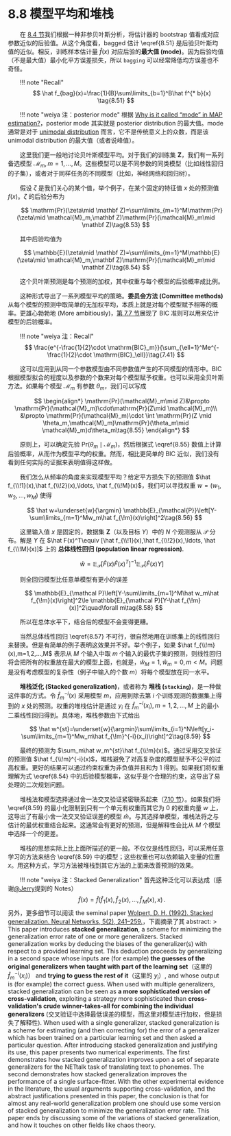 # 8.8 模型平均和堆栈

<style>p{text-indent:2em;2}</style>

在 [8.4 节](8.4-Relationship-Between-the-`Bootstrap`-and-Bayesian-Inference/index.html)我们根据一种非参贝叶斯分析，将估计器的 bootstrap 值看成对应参数近似的后验值。从这个角度看，bagged 估计 \eqref{8.51} 是后验贝叶斯均值的近似。相反，训练样本估计量 $\hat f(x)$ 对应后验的**最大值 (mode)**。因为后验均值（不是最大值）最小化平方误差损失，所以 `bagging` 可以经常降低均方误差也不奇怪。

!!! note "Recall"
    $$
    \hat f_{bag}(x)=\frac{1}{B}\sum\limits_{b=1}^B\hat f^{* b}(x) \tag{8.51}
    $$

!!! note "weiya 注：posterior mode"
    根据 [Why is it called “mode” in MAP estimation?](https://stats.stackexchange.com/questions/137190/why-is-it-called-mode-in-map-estimation)，posterior mode 其实就是 posterior distribution 的最大值。mode 通常是对于 [unimodal distribution](https://www.statisticshowto.datasciencecentral.com/unimodal-distribution-2/) 而言，它不是传统意义上的众数，而是该 unimodal distribution 的最大值（或者说峰值）。

这里我们更一般地讨论贝叶斯模型平均。对于我们的训练集 $\mathbf Z$，我们有一系列备选模型 $\mathcal{M}_m,m=1,\ldots,M$。这些模型可以是不同参数的同类模型（比如线性回归的子集），或者对于同样任务的不同模型（比如，神经网络和回归树）。

假设 $\zeta$ 是我们关心的某个值，举个例子，在某个固定的特征值 $x$ 处的预测值 $f(x)$。$\zeta$ 的后验分布为

$$
\mathrm{Pr}(\zeta\mid \mathbf Z)=\sum\limits_{m=1}^M\mathrm{Pr}(\zeta\mid \mathcal{M}_m,\mathbf Z)\mathrm{Pr}(\mathcal{M}_m\mid \mathbf Z)\tag{8.53}
$$

其中后验均值为

$$
\mathbb{E}(\zeta\mid \mathbf Z)=\sum\limits_{m=1}^M\mathbb{E}(\zeta\mid \mathcal{M}_m,\mathbf Z)\mathrm{Pr}(\mathcal{M}_m\mid \mathbf Z)\tag{8.54} 
$$

这个贝叶斯预测是每个预测的加权，其中权重与每个模型的后验概率成比例。

这种形式导出了一系列模型平均的策略。**委员会方法 (Committee methods)** 从每个模型的预测中取简单的无加权平均，本质上就是对每个模型赋予相等的概率。更雄心勃勃地 (More ambitiously)，[第 7.7 节](/07-Model-Assessment-and-Selection/7.7-The-Bayesian-Approach-and-BIC/index.html)展现了 BIC 准则可以用来估计模型的后验概率。

!!! note "weiya 注：Recall"
    $$
    \frac{e^{-\frac{1}{2}\cdot \mathrm{BIC}_m}}{\sum_{\ell=1}^Me^{-\frac{1}{2}\cdot \mathrm{BIC}_\ell}}\tag{7.41}
    $$

这可以应用到从同一个参数模型由不同参数值产生的不同模型的情形中。BIC 根据模型拟合的程度以及参数的个数来对每个模型赋予权重。也可以采用全贝叶斯方法。如果每个模型 $\mathcal M_m$ 有参数 $\theta_m$，我们可以写成

$$
\begin{align*}
\mathrm{Pr}(\mathcal{M}_m\mid Z)&\propto \mathrm{Pr}(\mathcal{M}_m)\cdot\mathrm{Pr}(Z\mid \mathcal{M}_m)\\
&\propto \mathrm{Pr}(\mathcal{M}_m)\cdot \int \mathrm{Pr}(Z \mid \theta_m,\mathcal{M}_m)\mathrm{Pr}(\theta_m\mid \mathcal{M}_m)d\theta_m\tag{8.55}
\end{align*}
$$

原则上，可以确定先验 $\mathrm{Pr}(\theta_m\mid \mathcal{M}_m)$，然后根据式 \eqref{8.55} 数值上计算后验概率，从而作为模型平均的权重。然而，相比更简单的 BIC 近似，我们没有看到任何实际的证据来表明值得这样做。

我们怎么从频率的角度来实现模型平均？给定平方损失下的预测值 $\hat f_{\\!1}(x),\hat f_{\\!2}(x),\ldots, \hat f_{\\!M}(x)$，我们可以寻找权重 $w=(w_1,w_2,\ldots,w_M)$ 使得

$$
\hat w=\underset{w}{\argmin} \mathbb{E}_{\mathcal{P}}\left[Y-\sum\limits_{m=1}^Mw_m\hat f_{\!m}(x)\right]^2\tag{8.56}
$$

这里输入值 $x$ 是固定的，数据集 $\mathbf Z$（以及目标 $Y$）中的 $N$ 个观测服从 $\mathcal P$ 分布。解是 $Y$ 在 $\hat F(x)^T\equiv [\hat f_{\\!1}(x),\hat f_{\\!2}(x),\ldots, \hat f_{\\!M}(x)]$ 上的 **总体线性回归 (population linear regression)**.

$$
\hat w=\mathbb{E}_{\mathcal P}[\hat F(x)\hat F(x)^T]^{-1}\mathbb{E}_{\mathcal P}[\hat F(x)Y]\tag{8.57}
$$

则全回归模型比任意单模型有更小的误差

$$
\mathbb{E}_{\mathcal P}\left[Y-\sum\limits_{m=1}^M\hat w_m\hat f_{\!m}(x)\right]^2\le \mathbb{E}_{\mathcal P}[Y-\hat f_{\!m}(x)]^2\quad\forall m\tag{8.58}
$$

所以在总体水平下，结合后的模型不会变得更糟。

当然总体线性回归 \eqref{8.57} 不可行，很自然地用在训练集上的线性回归来替换。但是有简单的例子表明这效果并不好。举个例子，如果 $\hat f_{\\!m}(x),m=1,2,...,M$ 表示从 $M$ 个输入中取 $m$ 个输入的最优子集的预测，则线性回归将会把所有的权重放在最大的模型上面，也就是，$\hat w_M=1,\hat w_m=0,m < M$。问题是没有考虑模型的复杂性（例子中输入的个数 $m$）将每个模型放在同一水平。

**堆栈泛化 (Stacked generalization)**，或者称为 **堆栈 (`stacking`)**，是一种做这件事的方式。令 $\hat f^{-i}_m(x)$ 采用模型 $m$，应用到除去第 $i$ 个训练观测的数据集上得到的 $x$ 处的预测。权重的堆栈估计是通过 $y_i$ 在 $\hat f_m^{-i}(x_i),m=1,2, \ldots,M$ 上的最小二乘线性回归得到。具体地，堆栈参数由下式给出

$$
\hat w^{st}=\underset{w}{\argmin}\sum\limits_{i=1}^N\left[y_i-\sum\limits_{m=1}^Mw_m\hat f_{\!m}^{-i}(x_i)\right]^2\tag{8.59}
$$

最终的预测为 $\sum_m\hat w_m^{st}\hat f_{\\!m}(x)$。通过采用交叉验证的预测值 $\hat f_{\\!m}^{-i}(x)$，堆栈避免了对高复杂度的模型赋予不公平的过高权重。更好的结果可以通过约束权重为非负值并且和为 1 得到。如果我们将权重理解为式 \eqref{8.54} 中的后验模型概率，这似乎是个合理的约束，这导出了易处理的二次规划问题。

堆栈法和模型选择通过舍一法交叉验证紧密联系起来（[7.10 节](/7.10-Cross-Validation/index.html)）。如果我们将 \eqref{8.59} 的最小化限制到只有一个单元有权重而其它为 0 的权重向量 $w$ 上，这导出了有最小舍一法交叉验证误差的模型 $\hat m$。与其选择单模型，堆栈法将之与估计的最优权重结合起来。这通常会有更好的预测，但是解释性会比从 $M$ 个模型中选择一个的更差。

堆栈的思想实际上比上面所描述的更一般。不仅仅是线性回归，可以采用任意学习的方法来结合 \eqref{8.59} 中的模型；这些权重也可以依赖输入变量的位置 $x$。用这种方式，学习方法被堆栈到其它方法的上面来改善预测的效果。

!!! note "weiya 注：Stacked Generalization" 
    首先这种泛化可以表达成（感谢[@Jerry](https://disqus.com/by/disqus_K99eOJYIKr/)提到的 Notes）
    $$
    \tilde f(x) = \hat f(\hat f_{\!1}(x),\hat f_{\!2}(x),\ldots,\hat f_{\!M}(x), x)\,.
    $$
    另外，更多细节可以阅读 the seminal paper [Wolpert, D. H. (1992). Stacked generalization. Neural Networks, 5(2), 241–259.](https://doi.org/10.1016/S0893-6080(05)80023-1)，下面摘录了其 abstract:
    > This paper introduces **stacked generalization**, a scheme for minimizing the generalization error rate of one or more generalizers. Stacked generalization works by deducing the biases of the generalizer(s) with respect to a provided learning set. This deduction proceeds by generalizing in a second space whose inputs are (for example) **the guesses of the original generalizers when taught with part of the learning set**（这里的 $\hat f_m^{-i}(x_i)$） and **trying to guess the rest of it**（这里的 $y_i$）, and whose output is (for example) the correct guess. When used with multiple generalizers, stacked generalization can be seen as **a more sophisticated version of cross-validation**, exploiting a strategy more sophisticated than **cross-validation's crude winner-takes-all for combining the individual generalizers** (交叉验证中选择最低误差的模型，而这里对模型进行加权，但是损失了解释性). When used with a single generalizer, stacked generalization is a scheme for estimating (and then correcting for) the error of a generalizer which has been trained on a particular learning set and then asked a particular question. After introducing stacked generalization and justifying its use, this paper presents two numerical experiments. The first demonstrates how stacked generalization improves upon a set of separate generalizers for the NETtalk task of translating text to phonemes. The second demonstrates how stacked generalization improves the performance of a single surface-fitter. With the other experimental evidence in the literature, the usual arguments supporting cross-validation, and the abstract justifications presented in this paper, the conclusion is that for almost any real-world generalization problem one should use some version of stacked generalization to minimize the generalization error rate. This paper ends by discussing some of the variations of stacked generalization, and how it touches on other fields like chaos theory.
